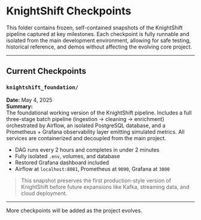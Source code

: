 # KnightShift Checkpoints

This folder contains frozen, self-contained snapshots of the KnightShift pipeline captured at key milestones. Each checkpoint is fully runnable and isolated from the main development environment, allowing for safe testing, historical reference, and demos without affecting the evolving core project.

---

## Current Checkpoints

### `knightshift_foundation/`  
**Date:** May 4, 2025  
**Summary:**  
The foundational working version of the KnightShift pipeline. Includes a full three-stage batch pipeline (ingestion → cleaning → enrichment) orchestrated by Airflow, an isolated PostgreSQL database, and a Prometheus + Grafana observability layer emitting simulated metrics. All services are containerized and decoupled from the main project.

- DAG runs every 2 hours and completes in under 2 minutes
- Fully isolated `.env`, volumes, and database
- Restored Grafana dashboard included
- Airflow at `localhost:8081`, Prometheus at `9090`, Grafana at `3000`

> This snapshot preserves the first production-style version of KnightShift before future expansions like Kafka, streaming data, and cloud deployment.

---

More checkpoints will be added as the project evolves.
